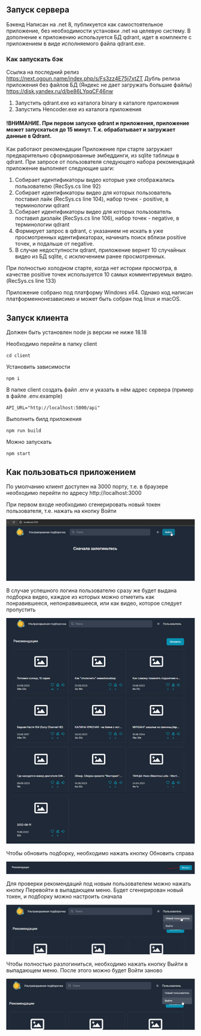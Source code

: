 ## Запуск сервера

Бэкенд
Написан на .net 8, публикуется как самостоятельное приложение, без необходимости установки .net на целевую систему.
В дополнение к приложению используется БД qdrant, идет в комплекте с приложением в виде исполняемого файла qdrant.exe.

### Как запускать бэк

Ссылка на последний релиз https://next.ogoun.name/index.php/s/Fs3zz4E75j7xtZT
Дубль релиза приложения без файлов БД (Яндекс не дает загружать большие файлы) https://disk.yandex.ru/d/be86LYqqCF46nw

1. Запустить qdrant.exe из каталога binary в каталоге приложения
2. Запустить Hencoder.exe из каталога приложения

#### !ВНИМАНИЕ. При первом запуске qdrant и приложения, приложение может запускаться до 15 минут. Т.к. обрабатывает и загружает данные в Qdrant.

Как работают рекомендации
Приложение при старте загружает предварительно сформированные эмбеддинги, из sqlite таблицы в qdrant.
При запросе от пользователя следующего набора рекомендаций приложение выполняет следующие шаги:
1. Собирает идентификаторы видео которые уже отображались пользователю (RecSys.cs line 92)
2. Собирает идентификаторы видео для которых пользователь поставил лайк (RecSys.cs line 104), набор точек - positive, в терминологии qdrant
3. Собирает идентификаторы видео для которых пользователь поставил дизлайк (RecSys.cs line 106), набор точек - negative, в терминологии qdrant
4. Формирует запрос в qdrant, с указанием не искать в уже просмотренных идентификаторах, начинать поиск вблизи positive точек, и подальше от negative.
5. В случае недоступности qdrant, приложение вернет 10 случайных видео из БД  sqlite, с исключением ранее просмотренных.

При полностью холодном старте, когда нет истории просмотра, в качестве positive точек используется 10 самых комментируемых видео. (RecSys.cs line 133)

Приложение собрано под платформу Windows x64. Однако код написан платформеннонезависимо и может быть собран под linux и macOS.

## Запуск клиента

Должен быть установлен node js версии не ниже 18.18

Необходимо перейти в папку client

```
cd client
```

Установить зависимости

```
npm i
```

В папке client создать файл .env и указать в нём адрес сервера (пример в файле .env.example)

```
API_URL="http://localhost:5000/api"
```

Выполнить билд приложения

```
npm run build
```

Можно запускать

```
npm start
```

## Как пользоваться приложением

По умолчанию клиент доступен на 3000 порту, т.е. в браузере необходимо перейти по адресу http://localhost:3000

При первом входе необходимо сгенерировать новый токен пользователя, т.е. нажать на кнопку Войти

![Как войти](imgs/image.png)

В случае успешного логина пользователю сразу же будет выдана подборка видео, каждое из которых можно отметить как понравившееся, непонравившееся, или как видео, которое следует пропустить

![Красота подборки](imgs/image-1.png)

Чтобы обновить подборку, необходимо нажать кнопку Обновить справа

![Обновить подборку](imgs/image-2.png)

Для проверки рекомендаций под новым пользователем можно нажать кнопку Перевойти в выпадающем меню. Будет сгенерирован новый токен, и подборку можно настроить сначала

![Новый пользователь](imgs/image-3.png)

Чтобы полностью разлогиниться, необходимо нажать кнопку Выйти в выпадающем меню. После этого можно будет Войти заново

![Как выйти](imgs/image-4.png)
